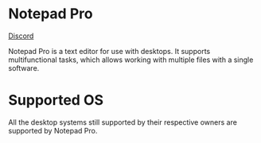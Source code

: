 # Notepad Pro
[Discord](https://discord.gg/dxwM4W23Zt)

Notepad Pro is a text editor for use with desktops. It supports multifunctional tasks, which allows working with multiple files with a single software. 

# Supported OS

All the desktop systems still supported by their respective owners are supported by Notepad Pro.

